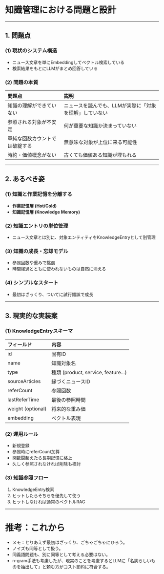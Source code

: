 # 知識管理における問題と設計

---

## 1. 問題点

### (1) 現状のシステム構造

- ニュース文章を単にEmbeddingしてベクトル検索している
- 検索結果をもとにLLMがまとめ回答している

### (2) 問題の本質

| 問題点 | 説明 |
|:---|:---|
| 知識の理解ができていない | ニュースを読んでも、LLMが実際に「対象を理解」していない |
| 参照される対象が不安定 | 何が重要な知識か決まっていない |
| 單純な回数カウントでは破綻する | 無意味な対象が上位に来る可能性 |
| 時約・価値概念がない | 古くても価値ある知識が埋もれる |

---

## 2. あるべき姿

### (1) 知識と作業記憶を分離する

- **作業記憶層 (Hot/Cold)**
- **知識記憶層 (Knowledge Memory)**

### (2) 知識エントリの単位管理

- ニュース文章とは別に、対象エンティティをKnowledgeEntryとして別管理

### (3) 知識の成長・忘却モデル

- 参照回数や重みで挑選
- 時間経過とともに使われないものは自然に消える

### (4) シンプルなスタート

- 最初はざっくり、ついてに試行錯誤で成長

---

## 3. 現実的な実装案

### (1) KnowledgeEntryスキーマ

| フィールド | 内容 |
|:---|:---|
| id | 固有ID |
| name | 知識対象名 |
| type | 種類 (product, service, feature...) |
| sourceArticles | 縁づくニュースID |
| referCount | 参照回数 |
| lastReferTime | 最後の参照時間 |
| weight (optional) | 将来的な重み価 |
| embedding | ベクトル表現 |

### (2) 運用ルール

- 新規登録
- 参照時にreferCount加算
- 関数闘超えたら長期記憶に格上
- 久しく参照されなければ削除も検討

### (3) 知識参照フロー

1. KnowledgeEntry検索
2. ヒットしたらそちらを優先して使う
3. ヒットしなければ通常のベクトルRAG

---

# 推考：これから

- メモ：とりあえず最初はざっくり、ごちゃごちゃにひろう。
- ノイズも同等として扱う。
- 同義語問題も、別に同等として考える必要はない。
- n-gram手法も考慮したが、現実のことを考慮するとLLMに「名詞らしいものを抽出して」と頼む方がコスト節約に符合する。

